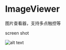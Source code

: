 ImageViewer
===========

图片查看器，支持多点触控等

screen shot

![alt text](https://github.com/microjixl/ImageViewer/blob/master/animated.gif)
